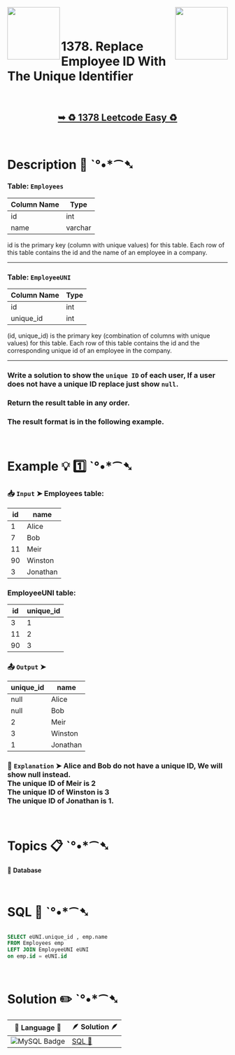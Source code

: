 
[<img align="left" src ="https://github.com/user-attachments/assets/c5e05cce-05ba-4f7d-8cea-67dc1112ab98" width = "120px" />](https://github.com/Prakhar-002/LEETCODE/tree/main/%F0%9F%93%9A%20Study%20%F0%9F%8E%A7%20Plan%20%F0%9F%91%A8%F0%9F%8F%BB%E2%80%8D%F0%9F%92%BB/%F0%9F%93%A6%20SQL%2050%20-%20%F0%9F%8C%BD%20Crack%20SQL%20Interview/%F0%9F%94%AC%20Examine%20Thoroughly%20%F0%9F%A7%AC/01%20Select/Day%20%E2%9E%BA%2005%20%F0%9F%8C%BD%201683.%20Invalid%20Tweets)
[<img align="right" src ="https://github.com/user-attachments/assets/6614aa7c-a424-4349-b963-2111d9e9aa0d" width = "120px" />](https://github.com/Prakhar-002/LEETCODE/tree/main/%F0%9F%93%9A%20Study%20%F0%9F%8E%A7%20Plan%20%F0%9F%91%A8%F0%9F%8F%BB%E2%80%8D%F0%9F%92%BB/%F0%9F%93%A6%20SQL%2050%20-%20%F0%9F%8C%BD%20Crack%20SQL%20Interview/%F0%9F%94%AC%20Examine%20Thoroughly%20%F0%9F%A7%AC/02%20Basic%20Joins/Day%20%E2%9E%BA%2007%20%F0%9F%8C%BD%201068.%20Product%20Sales%20Analysis%20I)

</br>
</br>

# 1378. Replace Employee ID With The Unique Identifier

</br>

<h2 align="center"> 

<a href="https://leetcode.com/problems/replace-employee-id-with-the-unique-identifier/description/?envType=study-plan-v2&envId=top-sql-50"><strong>➥ ♻️ 1378 Leetcode Easy ♻️ </strong></a>
</h2>

</br>

# Description 📜 ˋ°•*⁀➷

### Table: `Employees`


| Column Name   | Type    |
|---------------|---------|
| id            | int     |
| name          | varchar |

id is the primary key (column with unique values) for this table.
Each row of this table contains the id and the name of an employee in a company.

---

### Table: `EmployeeUNI`


| Column Name   | Type    |
|---------------|---------|
| id            | int     |
| unique_id     | int     |

(id, unique_id) is the primary key (combination of columns with unique values) for this table.
Each row of this table contains the id and the corresponding unique id of an employee in the company.

---

### Write a solution to show the `unique ID` of each user, If a user does not have a unique ID replace just show `null`.

### Return the result table in any order.

### The result format is in the following example.

</br>

# Example 💡 1️⃣ ˋ°•*⁀➷

  ### 📥 `Input`  ➤ Employees table:

| id | name     |
| -- | -------- |
| 1  | Alice    |
| 7  | Bob      |
| 11 | Meir     |
| 90 | Winston  |
| 3  | Jonathan |

### EmployeeUNI table:

| id | unique_id |
| -- | --------- |
| 3  | 1         |
| 11 | 2         |
| 90 | 3         |

  ### 📤 `Output`  ➤

| unique_id | name     |
| --------- | -------- |
| null      | Alice    |
| null      | Bob      |
| 2         | Meir     |
| 3         | Winston  |
| 1         | Jonathan |

  ### 🔦 `Explanation`  ➤ Alice and Bob do not have a unique ID, We will show null instead.</br> The unique ID of Meir is 2</br> The unique ID of Winston is 3</br> The unique ID of Jonathan is 1.

</br>

# Topics 📋 ˋ°•*⁀➷

🔸 **Database**  </br>

</br>

# SQL 🕍 ˋ°•*⁀➷

```sql

SELECT eUNI.unique_id , emp.name
FROM Employees emp
LEFT JOIN EmployeeUNI eUNI
on emp.id = eUNI.id

```

</br>

# Solution ✏️ ˋ°•*⁀➷

| 📒 Language 📒  | 🪶 Solution 🪶 |
| ------------- | ------------- |
|  ![MySQL Badge](https://img.shields.io/badge/MySQL-4479A1?logo=mysql&logoColor=fff&style=for-the-badge)  | [SQL 🕍](https://github.com/Prakhar-002/LEETCODE/blob/main/%F0%9F%93%9A%20Study%20%F0%9F%8E%A7%20Plan%20%F0%9F%91%A8%F0%9F%8F%BB%E2%80%8D%F0%9F%92%BB/%F0%9F%93%A6%20SQL%2050%20-%20%F0%9F%8C%BD%20Crack%20SQL%20Interview/%F0%9F%94%AC%20Examine%20Thoroughly%20%F0%9F%A7%AC/02%20Basic%20Joins/Day%20%E2%9E%BA%2006%20%F0%9F%8C%BD%201378.%20Replace%20Employee%20ID%20With%20The%20Unique%20Identifier/%F0%9F%95%8D%20SQL%20-%201378.%20Replace%20Employee%20ID%20With%20The.sql) |
